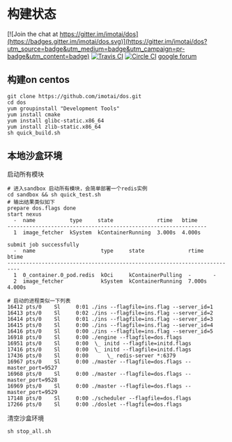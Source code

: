# 构建状态

[![Join the chat at https://gitter.im/imotai/dos](https://badges.gitter.im/imotai/dos.svg)](https://gitter.im/imotai/dos?utm_source=badge&utm_medium=badge&utm_campaign=pr-badge&utm_content=badge)
[![Travis CI](https://travis-ci.org/imotai/dos.svg?branch=master)](https://travis-ci.org/imotai/dos)
[![Circle CI](https://circleci.com/gh/imotai/dos.svg?style=svg)](https://circleci.com/gh/imotai/dos)
[google forum](https://groups.google.com/forum/#!forum/dos_dev)

## 构建on centos

```
git clone https://github.com/imotai/dos.git
cd dos
yum groupinstall "Development Tools"
yum install cmake
yum install glibc-static.x86_64
yum install zlib-static.x86_64
sh quick_build.sh
```

## 本地沙盒环境

启动所有模块
```
# 进入sandbox 启动所有模块，会简单部署一个redis实例
cd sandbox && sh quick_test.sh
# 输出结果类似如下
prepare dos.flags done
start nexus
  -  name           type     state              rtime   btime
----------------------------------------------------------------
  1  image_fetcher  kSystem  kContainerRunning  3.000s  4.000s

submit job successfully
  -  name                     type     state              rtime   btime
--------------------------------------------------------------------------
  1  0_container.0_pod.redis  kOci     kContainerPulling  -       -
  2  image_fetcher            kSystem  kContainerRunning  7.000s  4.000s

# 启动的进程类似一下列表
16412 pts/0    Sl     0:01 ./ins --flagfile=ins.flag --server_id=1
16413 pts/0    Sl     0:02 ./ins --flagfile=ins.flag --server_id=2
16414 pts/0    Sl     0:01 ./ins --flagfile=ins.flag --server_id=3
16415 pts/0    Sl     0:00 ./ins --flagfile=ins.flag --server_id=4
16416 pts/0    Sl     0:00 ./ins --flagfile=ins.flag --server_id=5
16918 pts/0    Sl     0:00 ./engine --flagfile=dos.flags
16951 pts/0    Sl     0:00  \_ initd --flagfile=initd.flags
17416 pts/0    Sl     0:00  \_ initd --flagfile=initd.flags
17436 pts/0    Sl     0:00      \_ redis-server *:6379
16967 pts/0    Sl     0:00 ./master --flagfile=dos.flags --master_port=9527
16968 pts/0    Sl     0:00 ./master --flagfile=dos.flags --master_port=9528
16969 pts/0    Sl     0:00 ./master --flagfile=dos.flags --master_port=9529
17148 pts/0    Sl     0:00 ./scheduler --flagfile=dos.flags
17266 pts/0    Sl     0:00 ./doslet --flagfile=dos.flags
```
清空沙盒环境
```
sh stop_all.sh
```
